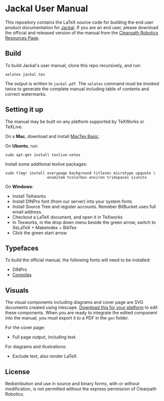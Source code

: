 Jackal User Manual
==================

This repository contains the LaTeX source code for building the end user product
documentation for [Jackal](http://www.clearpathrobotics.com/jackal/). If you are
an end user, please download the official and released version of the manual from
the [Clearpath Robotics Resources Page](http://www.clearpathrobotics.com/resources/technical-documentation/).


Build
-----

To build Jackal's user manual, clone this repo recursively, and run:

    xelatex jackal.tex

The output is written to `jackal.pdf`. The `xelatex` command must be invoked twice
to generate the complete manual including table of contents and correct watermarks.


Setting it up
-------------

The manual may be built on any platform supported by TeXWorks or TeXLive.

On a **Mac**, download and install [MacTex Basic](http://mirror.ctan.org/systems/mac/mactex/mactex-basic.pkg).

On **Ubuntu**, run:

    sudo apt-get install texlive-xetex

Install some additional texlive packages:

    sudo tlmgr install everypage background titlesec microtype upquote \
                       enumitem tcolorbox environ trimspaces siunitx

On **Windows**:
- Install TeXworks
- Install DINPro font (from our server) into your system fonts
- Install Source Tree and register accounts. Remeber BitBucket uses full email address.
- Checkout a LaTeX document, and open it in TeXworks
- In Texworks, in the drop down menu beside the green arrow, switch to XeLaTeX + MakeIndex + BibTex
- Click the green start arrow


Typefaces
---------
To build the official manual, the following fonts will need to be installed:

- DINPro
- [Consolas](http://www.fontpalace.com/font-download/Consolas/)


Visuals
-------

The visual components including diagrams and cover page are SVG documents created using Inkscape. [Download
this for your platform](http://www.inkscape.org/en/download/) to edit these components. When you are ready
to integrate the edited component into the manual, you must export it to a PDF in the `gen` folder.

For the cover page:
* Full page output, including text.

For diagrams and illustrations:
* Exclude text, also render LaTeX.


License
-------

Redistribution and use in source and binary forms, with or without modification, is
not permitted without the express permission of Clearpath Robotics.
